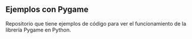 ## Ejemplos con Pygame
Repositorio que tiene ejemplos de código para ver el funcionamiento de la librería Pygame en Python.
